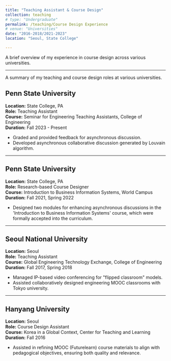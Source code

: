 ```yaml
---
title: "Teaching Assistant & Course Design"
collection: teaching
# type: "Undergraduate"
permalink: /teaching/Course Design Experience
# venue: "Universities"
date: "2016-2018/2021-2023"
location: "Seoul, State College"

---
```


A brief overview of my experience in course design across various universities.

<!-- more -->

---

A summary of my teaching and course design roles at various universities.

<!-- more -->

## Penn State University
**Location:** State College, PA  
**Role:** Teaching Assistant  
**Course:** Seminar for Engineering Teaching Assistants, College of Engineering  
**Duration:** Fall 2023 - Present  
- Graded and provided feedback for asynchronous discussion.
- Developed asynchronous collaborative discussion generated by Louvain algorithm.

---

## Penn State University
**Location:** State College, PA  
**Role:** Research-based Course Designer  
**Course:** Introduction to Business Information Systems, World Campus  
**Duration:** Fall 2021, Spring 2022  
- Designed two modules for enhancing asynchronous discussions in the 'Introduction to Business Information Systems' course, which were formally accepted into the curriculum.

---

## Seoul National University
**Location:** Seoul  
**Role:** Teaching Assistant  
**Course:** Global Engineering Technology Exchange, College of Engineering  
**Duration:** Fall 2017, Spring 2018  
- Managed IP-based video conferencing for "flipped classroom" models.
- Assisted collaboratively designed engineering MOOC classrooms with Tokyo university.

---

## Hanyang University
**Location:** Seoul  
**Role:** Course Design Assistant  
**Course:** Korea in a Global Context, Center for Teaching and Learning  
**Duration:** Fall 2016  
- Assisted in refining MOOC (Futurelearn) course materials to align with pedagogical objectives, ensuring both quality and relevance.


